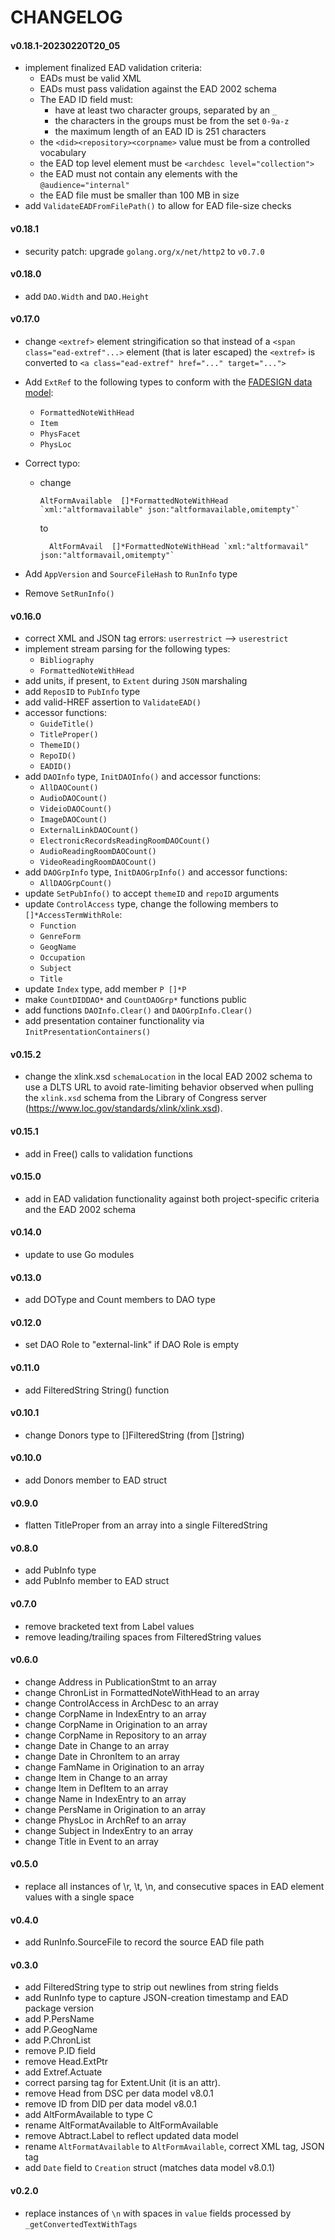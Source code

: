 # CHANGELOG

#### v0.18.1-20230220T20_05
  - implement finalized EAD validation criteria:
	- EADs must be valid XML
	- EADs must pass validation against the EAD 2002 schema
	- The EAD ID field must:
	  - have at least two character groups, separated by an `_`
	  - the characters in the groups must be from the set `0-9a-z`
	  - the maximum length of an EAD ID is 251 characters
    - the `<did><repository><corpname>` value must be from a
      controlled vocabulary
    - the EAD top level element must be `<archdesc level="collection">`
    - the EAD must not contain any elements with the `@audience="internal"`
    - the EAD file must be smaller than 100 MB in size
  - add `ValidateEADFromFilePath()` to allow for EAD file-size checks

#### v0.18.1
  - security patch: upgrade `golang.org/x/net/http2` to `v0.7.0`

#### v0.18.0
  - add `DAO.Width` and `DAO.Height`

#### v0.17.0
  - change `<extref>` element stringification so that instead of a
	`<span class="ead-extref"...>` element (that is later escaped) the
	`<extref>` is converted to `<a class="ead-extref" href="..." target="...">`

  - Add `ExtRef` to the following types to conform with the [FADESIGN data model](https://github.com/nyudlts/fadesign_29-data-model/blob/main/models.csv):
	- `FormattedNoteWithHead`
	- `Item`
	- `PhysFacet`
	- `PhysLoc`

  - Correct typo:
	- change
	  ```
	  AltFormAvailable  []*FormattedNoteWithHead `xml:"altformavailable" json:"altformavailable,omitempty"`
	  ```
	  to
	  ```
		AltFormAvail  []*FormattedNoteWithHead `xml:"altformavail" json:"altformavail,omitempty"`
	  ```
  - Add `AppVersion` and `SourceFileHash` to `RunInfo` type
  - Remove `SetRunInfo()`

#### v0.16.0
  - correct XML and JSON tag errors: `userrestrict` --> `userestrict`
  - implement stream parsing for the following types:
	- `Bibliography`
	- `FormattedNoteWithHead`
  - add units, if present, to `Extent` during `JSON` marshaling
  - add `ReposID` to `PubInfo` type
  - add valid-HREF assertion to `ValidateEAD()`
  - accessor functions:
	- `GuideTitle()`
	- `TitleProper()`
	- `ThemeID()`
	- `RepoID()`
	- `EADID()`
  - add `DAOInfo` type, `InitDAOInfo()` and accessor functions:
	- `AllDAOCount()`
	- `AudioDAOCount()`
	- `VideioDAOCount()`
	- `ImageDAOCount()`
	- `ExternalLinkDAOCount()`
	- `ElectronicRecordsReadingRoomDAOCount()`
	- `AudioReadingRoomDAOCount()`
	- `VideoReadingRoomDAOCount()`
  - add `DAOGrpInfo` type, `InitDAOGrpInfo()` and accessor functions:
	- `AllDAOGrpCount()`
  - update `SetPubInfo()` to accept `themeID` and `repoID` arguments
  - update `ControlAccess` type, change the following members to `[]*AccessTermWithRole`:
	- `Function`
	- `GenreForm`
	- `GeogName`
	- `Occupation`
	- `Subject`
	- `Title`
  - update `Index` type, add member `P []*P`
  - make `CountDIDDAO*` and `CountDAOGrp*` functions public
  - add functions `DAOInfo.Clear()` and `DAOGrpInfo.Clear()`
  - add presentation container functionality via `InitPresentationContainers()`

#### v0.15.2
  - change the xlink.xsd `schemaLocation` in the local EAD 2002 schema
	to use a DLTS URL to avoid rate-limiting behavior observed when
	pulling the `xlink.xsd` schema from the Library of Congress
	server (https://www.loc.gov/standards/xlink/xlink.xsd).

#### v0.15.1
  - add in Free() calls to validation functions

#### v0.15.0
  - add in EAD validation functionality against both project-specific
	criteria and the EAD 2002 schema

#### v0.14.0
  - update to use Go modules

#### v0.13.0
  - add DOType and Count members to DAO type

#### v0.12.0
  - set DAO Role to "external-link" if DAO Role is empty

#### v0.11.0
  - add FilteredString String() function

#### v0.10.1
  - change Donors type to []FilteredString (from []string)

#### v0.10.0
  - add Donors member to EAD struct

#### v0.9.0
  - flatten TitleProper from an array into a single FilteredString

#### v0.8.0
  - add PubInfo type
  - add PubInfo member to EAD struct

#### v0.7.0
  - remove bracketed text from Label values
  - remove leading/trailing spaces from FilteredString values

#### v0.6.0
  - change Address in PublicationStmt to an array
  - change ChronList in FormattedNoteWithHead to an array
  - change ControlAccess in ArchDesc to an array
  - change CorpName in IndexEntry to an array
  - change CorpName in Origination to an array
  - change CorpName in Repository to an array
  - change Date in Change to an array
  - change Date in ChronItem to an array
  - change FamName in Origination to an array
  - change Item in Change to an array
  - change Item in DefItem to an array
  - change Name in IndexEntry to an array
  - change PersName in Origination to an array
  - change PhysLoc in ArchRef to an array
  - change Subject in IndexEntry to an array
  - change Title in Event to an array

#### v0.5.0
  - replace all instances of \r, \t, \n, and consecutive spaces in
	EAD element values with a single space

#### v0.4.0
  - add RunInfo.SourceFile to record the source EAD file path

#### v0.3.0
  - add FilteredString type to strip out newlines from string fields
  - add RunInfo type to capture JSON-creation timestamp and EAD package version
  - add P.PersName
  - add P.GeogName
  - add P.ChronList
  - remove P.ID field
  - remove Head.ExtPtr
  - add Extref.Actuate
  - correct parsing tag for Extent.Unit (it is an attr).
  - remove Head from DSC per data model v8.0.1
  - remove ID   from DID per data model v8.0.1
  - add AltFormAvailable to type C
  - rename AltFormatAvailable to AltFormAvailable
  - remove Abtract.Label to reflect updated data model
  - rename `AltFormatAvailable` to `AltFormAvailable`, correct XML tag, JSON tag
  - add `Date` field to `Creation` struct (matches data model v8.0.1)

#### v0.2.0
  - replace instances of `\n` with spaces in `value` fields processed by `_getConvertedTextWithTags`
